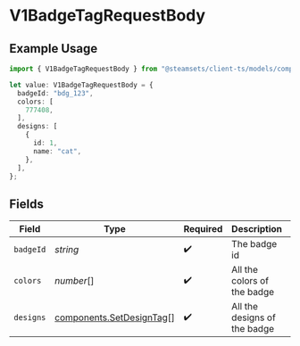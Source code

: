 # V1BadgeTagRequestBody

## Example Usage

```typescript
import { V1BadgeTagRequestBody } from "@steamsets/client-ts/models/components";

let value: V1BadgeTagRequestBody = {
  badgeId: "bdg_123",
  colors: [
    777408,
  ],
  designs: [
    {
      id: 1,
      name: "cat",
    },
  ],
};
```

## Fields

| Field                                                                | Type                                                                 | Required                                                             | Description                                                          | Example                                                              |
| -------------------------------------------------------------------- | -------------------------------------------------------------------- | -------------------------------------------------------------------- | -------------------------------------------------------------------- | -------------------------------------------------------------------- |
| `badgeId`                                                            | *string*                                                             | :heavy_check_mark:                                                   | The badge id                                                         | bdg_123                                                              |
| `colors`                                                             | *number*[]                                                           | :heavy_check_mark:                                                   | All the colors of the badge                                          |                                                                      |
| `designs`                                                            | [components.SetDesignTag](../../models/components/setdesigntag.md)[] | :heavy_check_mark:                                                   | All the designs of the badge                                         |                                                                      |